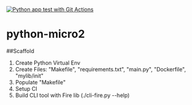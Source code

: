 [![Python app test with Git Actions](https://github.com/andyrews/python-micro2/actions/workflows/devops.yaml/badge.svg)](https://github.com/andyrews/python-micro2/actions/workflows/devops.yaml)

# python-micro2


##Scaffold

1. Create Python Virtual Env
2. Create Files: "Makefile", "requirements.txt", "main.py", "Dockerfile", "mylib/init"
3. Populate "Makefile"
4. Setup CI
5. Build CLI tool with Fire lib (./cli-fire.py --help)